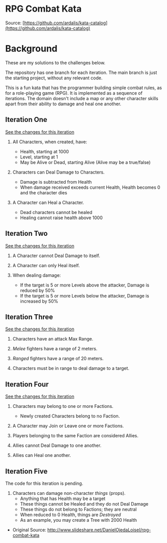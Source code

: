 # RPG Combat Kata

Source: [https://github.com/ardalis/kata-catalog](https://github.com/ardalis/kata-catalog)

# Background

These are my solutions to the challenges below.

The repository has one branch for each iteration. The main branch is just the starting project, without any relevant code.

This is a fun kata that has the programmer building simple combat rules, as for a role-playing game (RPG). It is implemented as a sequence of iterations. The domain doesn't include a map or any other character skills apart from their ability to damage and heal one another.

## Iteration One

[See the changes for this iteration](https://github.com/phillippelevidad/nodejs-rpg-kombat-kata/pull/1/files)

1. All Characters, when created, have:

   - Health, starting at 1000
   - Level, starting at 1
   - May be Alive or Dead, starting Alive (Alive may be a true/false)

1. Characters can Deal Damage to Characters.

   - Damage is subtracted from Health
   - When damage received exceeds current Health, Health becomes 0 and the character dies

1. A Character can Heal a Character.
   - Dead characters cannot be healed
   - Healing cannot raise health above 1000

## Iteration Two

[See the changes for this iteration](https://github.com/phillippelevidad/nodejs-rpg-kombat-kata/pull/2/files)

1. A Character cannot Deal Damage to itself.

1. A Character can only Heal itself.

1. When dealing damage:
   - If the target is 5 or more Levels above the attacker, Damage is reduced by 50%
   - If the target is 5 or more Levels below the attacker, Damage is increased by 50%

## Iteration Three

[See the changes for this iteration](https://github.com/phillippelevidad/nodejs-rpg-kombat-kata/pull/3/files)

1. Characters have an attack Max Range.

1. _Melee_ fighters have a range of 2 meters.

1. _Ranged_ fighters have a range of 20 meters.

1. Characters must be in range to deal damage to a target.

## Iteration Four

[See the changes for this iteration](https://github.com/phillippelevidad/nodejs-rpg-kombat-kata/pull/4/files)

1. Characters may belong to one or more Factions.

   - Newly created Characters belong to no Faction.

1. A Character may Join or Leave one or more Factions.

1. Players belonging to the same Faction are considered Allies.

1. Allies cannot Deal Damage to one another.

1. Allies can Heal one another.

## Iteration Five

The code for this iteration is pending.

1. Characters can damage non-character _things_ (props).
   - Anything that has Health may be a target
   - These things cannot be Healed and they do not Deal Damage
   - These things do not belong to Factions; they are neutral
   - When reduced to 0 Health, things are _Destroyed_
   - As an example, you may create a Tree with 2000 Health

- Original Source: http://www.slideshare.net/DanielOjedaLoisel/rpg-combat-kata
